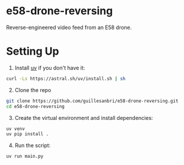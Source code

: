 # e58-drone-reversing
Reverse-engineered video feed from an E58 drone.

# Setting Up

1. Install [uv](https://github.com/astral-sh/uv) if you don't have it:
```bash
curl -Ls https://astral.sh/uv/install.sh | sh
```

2. Clone the repo
```bash
git clone https://github.com/guillesanbri/e58-drone-reversing.git
cd e58-drone-reversing
```

3. Create the virtual environment and install dependencies:

```bash
uv venv
uv pip install .
```

4. Run the script:
```bash
uv run main.py
```

